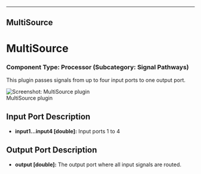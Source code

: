    
---
MultiSource
---

# MultiSource

### Component Type: Processor (Subcategory: Signal Pathways)

This plugin passes signals from up to four input ports to one output port.  

![Screenshot:
        MultiSource plugin](img/MultiSource.jpg "Screenshot: MultiSource plugin")  
MultiSource plugin

## Input Port Description

*   **input1...input4 \[double\]:** Input ports 1 to 4  
    

## Output Port Description

*   **output \[****double****\]:** The output port where all input signals are routed.